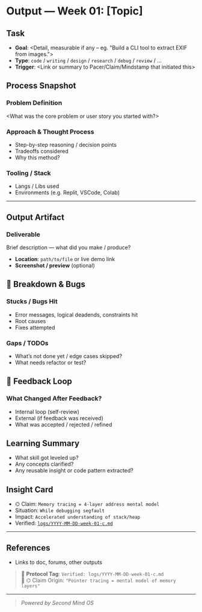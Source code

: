 # Output — Week 01: [Topic]

## Task

- **Goal**: <Detail, measurable if any – eg. "Build a CLI tool to extract EXIF from images.">
- **Type**: `code` / `writing` / `design` / `research` / `debug` / `review` / ...
- **Trigger**: <Link or summary to Pacer/Claim/Mindstamp that initiated this>

## Process Snapshot

### Problem Definition

<What was the core problem or user story you started with?>

### Approach & Thought Process

- Step-by-step reasoning / decision points
- Tradeoffs considered
- Why this method?

### Tooling / Stack

- Langs / Libs used
- Environments (e.g. Replit, VSCode, Colab)

---

## Output Artifact

### Deliverable

Brief description — what did you make / produce?

- **Location**: `path/to/file` or live demo link
- **Screenshot / preview** (optional)

<Insert image or code snippet>

## 🚫 Breakdown & Bugs

### Stucks / Bugs Hit

- Error messages, logical deadends, constraints hit
- Root causes
- Fixes attempted

### Gaps / TODOs

- What’s not done yet / edge cases skipped?
- What needs refactor or test?

## 🔁 Feedback Loop

### What Changed After Feedback?

- Internal loop (self-review)
- External (if feedback was received)
- What was accepted / rejected / refined

## Learning Summary

- What skill got leveled up?
- Any concepts clarified?
- Any reusable insight or code pattern extracted?

## Insight Card

- ⌬ Claim: `Memory tracing = 4-layer address mental model`
- Situation: `While debugging segfault`
- Impact: `Accelerated understanding of stack/heap`
- Verified: [`logs/YYYY-MM-DD-week-01-c.md`](../logs/YYYY-MM-DD-week-01-c.md)

---

## References

- Links to doc, forums, other outputs

> 📏 **Protocol Tag**: `Verified: logs/YYYY-MM-DD-week-01-c.md`  
> 📣 ⌬ Claim Origin: `"Pointer tracing = mental model of memory layers"`

---

> _Powered by Second Mind OS_
